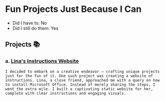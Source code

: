 # Fun Projects Just Because I Can
- Did I have to: No
- Did I still do them: Yes

## Projects 📚

### a. [Lina's Instructions Website](./Lina's_site/)

    I decided to embark on a creative endeavor – crafting unique projects just for the fun of it. One such project was creating a website of instructions. Lina, a close friend, approached me with a query on how to install Microsoft Office. Instead of merely sharing the steps, I went the extra mile. I built a captivating static website for her, complete with clear instructions and engaging visuals.
 


